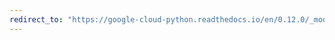 ```yaml
---
redirect_to: "https://google-cloud-python.readthedocs.io/en/0.12.0/_modules/gcloud/datastore/query.html"
---
```

